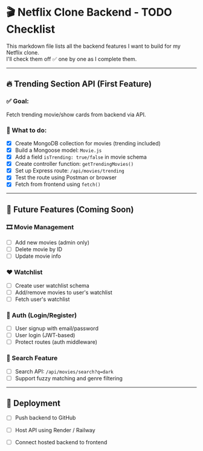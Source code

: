 # 🎬 Netflix Clone Backend - TODO Checklist

This markdown file lists all the backend features I want to build for my Netflix clone.  
I'll check them off ✅ one by one as I complete them.

---

## 🔥 Trending Section API (First Feature)

### ✅ Goal:
Fetch trending movie/show cards from backend via API.

### 📌 What to do:
- [x] Create MongoDB collection for movies (trending included)  
- [x] Build a Mongoose model: `Movie.js`  
- [x] Add a field `isTrending: true/false` in movie schema  
- [x] Create controller function: `getTrendingMovies()`  
- [x] Set up Express route: `/api/movies/trending`  
- [x] Test the route using Postman or browser  
- [x] Fetch from frontend using `fetch()`  

---

## 🚧 Future Features (Coming Soon)

### 🎞️ Movie Management
- [ ] Add new movies (admin only)  
- [ ] Delete movie by ID  
- [ ] Update movie info  

### ❤️ Watchlist
- [ ] Create user watchlist schema  
- [ ] Add/remove movies to user's watchlist  
- [ ] Fetch user's watchlist  

### 👤 Auth (Login/Register)
- [ ] User signup with email/password  
- [ ] User login (JWT-based)  
- [ ] Protect routes (auth middleware)  

### 🔎 Search Feature
- [ ] Search API: `/api/movies/search?q=dark`  
- [ ] Support fuzzy matching and genre filtering  

---

## 🚀 Deployment
- [ ] Push backend to GitHub  
- [ ] Host API using Render / Railway  
- [ ] Connect hosted backend to frontend  

